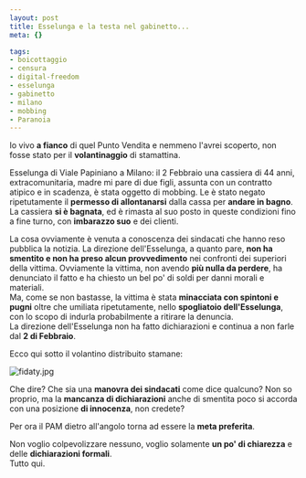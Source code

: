 ```yaml
--- 
layout: post
title: Esselunga e la testa nel gabinetto...
meta: {}

tags: 
- boicottaggio
- censura
- digital-freedom
- esselunga
- gabinetto
- milano
- mobbing
- Paranoia
---
```

Io vivo **a fianco** di quel Punto Vendita e nemmeno l'avrei scoperto, non fosse stato per il **volantinaggio** di stamattina.  
  
Esselunga di Viale Papiniano a Milano: il 2 Febbraio una cassiera di 44 anni, extracomunitaria, madre mi pare di due figli, assunta con un contratto atipico e in scadenza, è stata oggetto di mobbing. Le è stato negato ripetutamente il **permesso di allontanarsi** dalla cassa per **andare in bagno**.  
La cassiera **si è bagnata**, ed è rimasta al suo posto in queste condizioni fino a fine turno, con **imbarazzo suo** e dei clienti.  
  
La cosa ovviamente è venuta a conoscenza dei sindacati che hanno reso pubblica la notizia. La direzione dell'Esselunga, a quanto pare, **non ha smentito e non ha preso alcun provvedimento** nei confronti dei superiori della vittima. Ovviamente la vittima, non avendo **più nulla da perdere**, ha denunciato il fatto e ha chiesto un bel po' di soldi per danni morali e materiali.  
Ma, come se non bastasse, la vittima è stata **minacciata con spintoni e pugni** oltre che umiliata ripetutamente, nello **spogliatoio dell'Esselunga**, con lo scopo di indurla probabilmente a ritirare la denuncia.  
La direzione dell'Esselunga non ha fatto dichiarazioni e continua a non farle dal **2 di Febbraio**.  
  
Ecco qui sotto il volantino distribuito stamane:  
  
<img src='http://www.lastknight.com/download//fidaty.jpg' alt='fidaty.jpg' />
  
Che dire? Che sia una **manovra dei sindacati** come dice qualcuno? Non so proprio, ma la **mancanza di dichiarazioni** anche di smentita poco si accorda con una posizione **di innocenza**, non credete?  
  
Per ora il PAM dietro all'angolo torna ad essere la **meta preferita**.  
  
Non voglio colpevolizzare nessuno, voglio solamente **un po' di chiarezza** e delle **dichiarazioni formali**.  
Tutto qui.  
  
 
